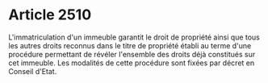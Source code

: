 # Article 2510

L'immatriculation d'un immeuble garantit le droit de propriété ainsi que tous les autres droits reconnus dans le titre de propriété établi au terme d'une procédure permettant de révéler l'ensemble des droits déjà constitués sur cet immeuble. Les modalités de cette procédure sont fixées par décret en Conseil d'Etat.